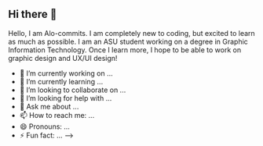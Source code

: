 ## Hi there 👋
Hello, I am Alo-commits. I am completely new to coding, but excited to learn as much as possible. I am an ASU student working on a degree in Graphic Information Technology. Once I learn more, I hope to be able to work on graphic design and UX/UI design!
- 🔭 I’m currently working on ...
- 🌱 I’m currently learning ...
- 👯 I’m looking to collaborate on ...
- 🤔 I’m looking for help with ...
- 💬 Ask me about ...
- 📫 How to reach me: ...
- 😄 Pronouns: ...
- ⚡ Fun fact: ...
-->
